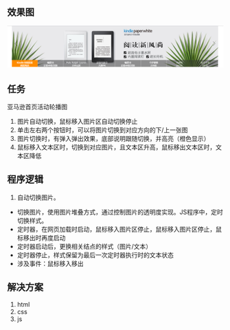 ## 效果图
![](images/10.png '任务效果图')
## 任务
 亚马逊首页活动轮播图
 1. 图片自动切换，鼠标移入图片区自动切换停止
 2. 单击左右两个按钮时，可以将图片切换到对应方向的下/上一张图
 3. 图片切换时，有弹入弹出效果，底部说明跟随切换，并高亮（橙色显示）
 4. 鼠标移入文本区时，切换到对应图片，且文本区升高，鼠标移出文本区时，文本区降低
## 程序逻辑
1. 自动切换图片。
- 切换图片，使用图片堆叠方式，通过控制图片的透明度实现。JS程序中，定时切换样式。
- 定时器，在网页加载时启动，鼠标移入图片区停止，鼠标移入图片区停止，鼠标移出时再度启动
- 定时器启动后，更换相关结点的样式（图片/文本）
- 定时器停止，样式保留为最后一次定时器执行时的文本状态
- 涉及事件：鼠标移入移出

## 解决方案
1. html
2. css
3. js
